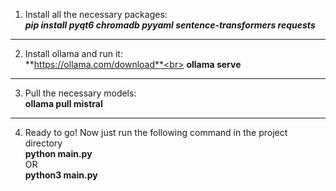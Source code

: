1. Install all the necessary packages:<br>
***pip install pyqt6 chromadb pyyaml sentence-transformers requests***
---
2. Install ollama and run it:<br>
**https://ollama.com/download**<br>
**ollama serve**
---
3. Pull the necessary models:<br>
**ollama pull mistral**<br>
---
4. Ready to go! Now just run the following command in the project directory<br>
**python main.py**<br>
OR<br>
**python3 main.py**<br>